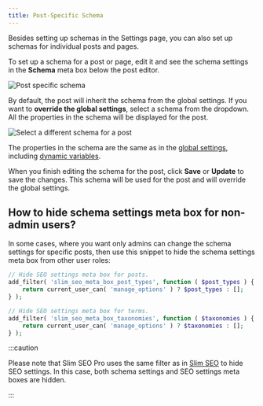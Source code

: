 ```yaml
---
title: Post-Specific Schema
---
```


Besides setting up schemas in the Settings page, you can also set up schemas for individual posts and pages.

To set up a schema for a post or page, edit it and see the schema settings in the **Schema** meta box below the post editor.

![Post specific schema](https://i.imgur.com/XpPJw5a.png)

By default, the post will inherit the schema from the global settings. If you want to **override the global settings**, select a schema from the dropdown. All the properties in the schema will be displayed for the post.

![Select a different schema for a post](https://i.imgur.com/DLQo8vk.png)

The properties in the schema are the same as in the [global settings](/slim-seo-pro/schema/adding-schemas/#properties), including [dynamic variables](/slim-seo-pro/schema/dynamic-variables/).

When you finish editing the schema for the post, click **Save** or **Update** to save the changes. This schema will be used for the post and will override the global settings.

## How to hide schema settings meta box for non-admin users?

In some cases, where you want only admins can change the schema settings for specific posts, then use this snippet to hide the schema settings meta box from other user roles:

```php
// Hide SEO settings meta box for posts.
add_filter( 'slim_seo_meta_box_post_types', function ( $post_types ) {
	return current_user_can( 'manage_options' ) ? $post_types : [];
} );

// Hide SEO settings meta box for terms.
add_filter( 'slim_seo_meta_box_taxonomies', function ( $taxonomies ) {
	return current_user_can( 'manage_options' ) ? $taxonomies : [];
} );
```
:::caution

Please note that Slim SEO Pro uses the same filter as in [Slim SEO](/slim-seo/meta-title-tag/) to hide SEO settings. In this case, both schema settings and SEO settings meta boxes are hidden.

:::